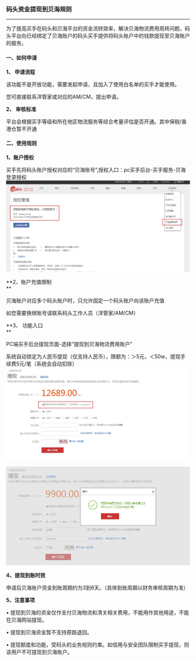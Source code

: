 ### **码头资金提现到贝海规则**

---

为了提高买手在码头和贝海平台的资金流转效率，解决贝海物流费用周转问题，码头平台向已经绑定了贝海账户的码头买手提供将码头账户中的钱款提现至贝海账户的服务。

#### **一、如何申请**

**1、    申请流程**

该功能不是开放功能，需要发起申请，且加入了使用白名单的买手才能使用。

您可直接联系洋管家或对应的AM/CM，提出申请。

**2、    审核标准**

平台会根据买手等级和所在地区物流服务等综合考量评估是否开通。其中保税/香港仓暂不开通

#### 二、使用规则

**1、账户授权**

买手先将码头账户授权对应的“贝海账号”,授权入口：pc买手后台-买手服务-贝海登录授权![](/fund-management/images/ZJTXBH01.jpg)

**2、账户充值限制    
**

贝海账户对应多个码头账户时，只允许固定一个码头账户向该账户充值

如您需要换绑账号请联系码头工作人员（洋管家/AM/CM）

**3、 功能入口    
**

PC端买手后台提现页面-选择“提现到贝海物流费用账户”

系统自动锁定为人民币提现（仅支持人民币），限额为：＞5元，＜50w，提现手续费5元/笔（系统会自动扣除）![](/fund-management/images/ZJTXBH02.jpg)

![](/fund-management/images/ZJTXBH03.jpg)

**4、提现到账时效**

申请后贝海账户资金到账周期约为3到6天。（具体到账周期以财务审核周期为准）

**5、注意事项**

•    提现到贝海的资金仅作支付贝海物流和清关相关费用，不能用作其他用途，不能在贝海网站提现。

•      提现到贝海资金暂不支持原路退回。

•    提现额度和功能，受码头的业务规则约束。如信用与安全团队限制买手提现，则该用户不可提现到贝海账户。

